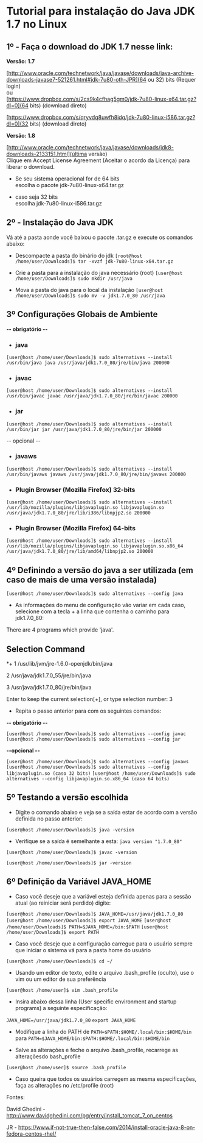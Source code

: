 # Tutorial para instalação do Java JDK 1.7 no Linux

## 1º - Faça o download do JDK 1.7 nesse link:

**Versão: 1.7**

[http://www.oracle.com/technetwork/java/javase/downloads/java-archive-downloads-javase7-521261.html#jdk-7u80-oth-JPR](64 ou 32) bits (Requer login)<br>
ou <br>
[https://www.dropbox.com/s/2cs9k4cfhag5gm0/jdk-7u80-linux-x64.tar.gz?dl=0](64 bits) (download direto)  <br>

[https://www.dropbox.com/s/qryvdq8uwfh8idq/jdk-7u80-linux-i586.tar.gz?dl=0](32 bits) (download direto) <br>

**Versão: 1.8**

[http://www.oracle.com/technetwork/java/javase/downloads/jdk8-downloads-2133151.html](última versão) <br>
Clique em Accept License Agreement (Aceitar o acordo da Licença) para liberar o download.<br>
  
* Se seu sistema operacional for de 64 bits<br>
escolha o pacote jdk-7u80-linux-x64.tar.gz<br>

* caso seja 32 bits <br>
escolha jdk-7u80-linux-i586.tar.gz<br>

## 2º - Instalação do Java JDK

Vá até a pasta aonde você baixou o pacote .tar.gz e execute os comandos abaixo:

* Descompacte a pasta do binário do jdk
```[root@host /home/user/Downloads]$ tar -xvzf jdk-7u80-linux-x64.tar.gz```

* Crie a pasta para a instalação do java necessário (root)
```[user@host /home/user/Downloads]$ sudo mkdir /usr/java```

* Mova a pasta do java para o local da instalação
```[user@host /home/user/Downloads]$ sudo mv -v jdk1.7.0_80 /usr/java```

## 3º Configurações Globais de Ambiente

**-- obrigatório --**

* ### java
```[user@host /home/user/Downloads]$ sudo alternatives --install /usr/bin/java java /usr/java/jdk1.7.0_80/jre/bin/java 200000```


* ### javac
```[user@host /home/user/Downloads]$ sudo alternatives --install /usr/bin/javac javac /usr/java/jdk1.7.0_80/jre/bin/javac 200000```


* ### jar
```[user@host /home/user/Downloads]$ sudo alternatives --install /usr/bin/jar jar /usr/java/jdk1.7.0_80/jre/bin/jar 200000```

-- opcional --

* ### javaws
```[user@host /home/user/Downloads]$ sudo alternatives --install /usr/bin/javaws javaws /usr/java/jdk1.7.0_80/jre/bin/javaws 200000```

* ### Plugin Browser (Mozilla Firefox) 32-bits
```[user@host /home/user/Downloads]$ sudo alternatives --install /usr/lib/mozilla/plugins/libjavaplugin.so libjavaplugin.so /usr/java/jdk1.7.0_80/jre/lib/i386/libnpjp2.so 200000```

* ### Plugin Browser (Mozilla Firefox) 64-bits
```[user@host /home/user/Downloads]$ sudo alternatives --install /usr/lib/mozilla/plugins/libjavaplugin.so libjavaplugin.so.x86_64 /usr/java/jdk1.7.0_80/jre/lib/amd64/libnpjp2.so 200000```


## 4º Definindo a versão do java a ser utilizada (em caso de mais de uma versão instalada)

```[user@host /home/user/Downloads]$ sudo alternatives --config java```

* As informações do menu de configuração vão variar em cada caso, selecione com a tecla + a linha que contenha o caminho para jdk1.7.0_80:

There are 4 programs which provide 'java'.

  Selection    Command
-----------------------------------------------
*+ 1         /usr/lib/jvm/jre-1.6.0-openjdk/bin/java

   2         /usr/java/jdk1.7.0_55/jre/bin/java
   
   3         /usr/java/jdk1.7.0_80/jre/bin/java

Enter to keep the current selection[+], or type selection number: 3

* Repita o passo anterior para com os seguintes comandos:

**-- obrigatório --**

```[user@host /home/user/Downloads]$ sudo alternatives --config javac```
```[user@host /home/user/Downloads]$ sudo alternatives --config jar```

**--opcional --**

```[user@host /home/user/Downloads]$ sudo alternatives --config javaws```
```[user@host /home/user/Downloads]$ sudo alternatives --config libjavaplugin.so (caso 32 bits)```
```[user@host /home/user/Downloads]$ sudo alternatives --config libjavaplugin.so.x86_64 (caso 64 bits)```

## 5º Testando a versão escolhida

* Digite o comando abaixo e veja se a saída estar de acordo com a versão definida no passo anterior:

```[user@host /home/user/Downloads]$ java -version```

* Verifique se a saída é semelhante a esta:
```java version "1.7.0_80"```

```[user@host /home/user/Downloads]$ javac -version```

```[user@host /home/user/Downloads]$ jar -version```

## 6º Definição da Variável JAVA_HOME 

* Caso você deseje que a variável esteja definida apenas para a sessão atual (ao reiniciar será perdido) digite:

```[user@host /home/user/Downloads]$ JAVA_HOME=/usr/java/jdk1.7.0_80```
```[user@host /home/user/Downloads]$ export JAVA_HOME```
```[user@host /home/user/Downloads]$ PATH=$JAVA_HOME=/bin:$PATH```
```[user@host /home/user/Downloads]$ export PATH```

* Caso você deseje que a configuração carregue para o usuário sempre que iniciar o sistema vá para a pasta home do usuário

```[user@host /home/user/Downloads]$ cd ~/```

* Usando um editor de texto, edite o arquivo .bash_profile (oculto), use o vim ou um editor de sua preferência 

```[user@host /home/user]$ vim .bash_profile```

* Insira abaixo dessa linha (User specific environment and startup programs) a seguinte especificação:

```JAVA_HOME=/usr/java/jdk1.7.0_80```
```export JAVA_HOME```

* Modifique a linha do PATH de ```PATH=$PATH:$HOME/.local/bin:$HOME/bin``` para ```PATH=$JAVA_HOME/bin:$PATH:$HOME/.local/bin:$HOME/bin```

* Salve as alterações e feche o arquivo .bash_profile, recarrege as alteraçõesdo bash_profile

```[user@host /home/user]$ source .bash_profile```

* Caso queira que todos os usuários carregem as mesma especificações, faça as alterações no /etc/profile (root)

Fontes:

David Ghedini - http://www.davidghedini.com/pg/entry/install_tomcat_7_on_centos

JR - https://www.if-not-true-then-false.com/2014/install-oracle-java-8-on-fedora-centos-rhel/
